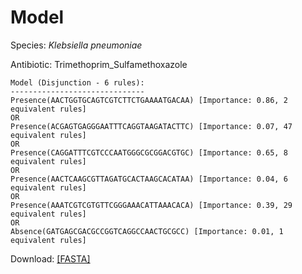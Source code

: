 
# Model

Species: *Klebsiella pneumoniae*

Antibiotic: Trimethoprim_Sulfamethoxazole

```
Model (Disjunction - 6 rules):
------------------------------
Presence(AACTGGTGCAGTCGTCTTCTGAAAATGACAA) [Importance: 0.86, 2 equivalent rules]
OR
Presence(ACGAGTGAGGGAATTTCAGGTAAGATACTTC) [Importance: 0.07, 47 equivalent rules]
OR
Presence(CAGGATTTCGTCCCAATGGGCGCGGACGTGC) [Importance: 0.65, 8 equivalent rules]
OR
Presence(AACTCAAGCGTTAGATGCACTAAGCACATAA) [Importance: 0.04, 6 equivalent rules]
OR
Presence(AAATCGTCGTGTTCGGGAAACATTAAACACA) [Importance: 0.39, 29 equivalent rules]
OR
Absence(GATGAGCGACGCCGGTCAGGCCAACTGCGCC) [Importance: 0.01, 1 equivalent rules]

```

Download: [[FASTA]](./model.fasta)

